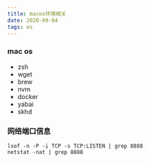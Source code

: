 ```yaml
---
title: macos环境相关
date: 2020-09-04
tags: os
---
```

### mac os

- zsh
- wget
- brew
- nvm
- docker
- yabai
- skhd

### 网络端口信息

```
lsof -n -P -i TCP -s TCP:LISTEN | grep 8888
netstat -nat | grep 8888
```
